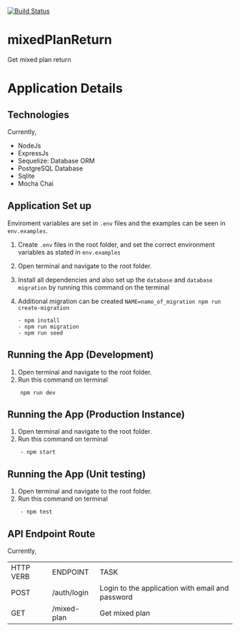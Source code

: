 [![Build Status](https://travis-ci.com/akinyeleolat/Mixed-Portfolio-Returns.svg?branch=main)](https://travis-ci.com/akinyeleolat/Mixed-Portfolio-Returns)
# mixedPlanReturn
Get mixed plan return


# Application Details

## Technologies
Currently,
<ul>
<li>NodeJs </li>
<li>ExpressJs</li>
<li>Sequelize: Database ORM</li>
<li>PostgreSQL Database</li>
<li>Sqlite</li>
<li>Mocha Chai</li>
  </ul>

## Application Set up
Enviroment variables are set in `.env` files and the examples can be seen in `env.examples`.

1. Create `.env` files in the root folder, and set the correct environment variables as stated in `env.examples`
2. Open terminal and navigate to the root folder.
3. Install all dependencies and also set up the `database` and `database migration` by running this command on the terminal
4. Additional migration can be created `NAME=name_of_migration npm run create-migration`

    ```
    - npm install
    - npm run migration
    - npm run seed
    ```

## Running the App (Development)
1. Open terminal and navigate to the root folder.
2. Run this command on terminal 
```
    npm run dev
```
## Running the App (Production Instance)
1. Open terminal and navigate to the root folder.
2. Run this command on terminal 
```
    - npm start
```


## Running the App (Unit testing)
1. Open terminal and navigate to the root folder.
2. Run this command on terminal 
```
    - npm test
```

## API Endpoint Route
Currently,
<table>
  <tr>
    <td>HTTP VERB</td>
    <td>ENDPOINT</td>
    <td>TASK</td>
  </tr>
  <tr>
    <td>POST</td>
    <td>/auth/login</td>
    <td>Login to the application with email and password</td>
  </tr>
  <tr>
    <td>GET</td>
    <td>/mixed-plan</td>
    <td>Get mixed plan</td>
  </tr>
  </table>